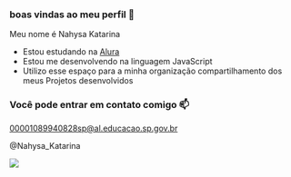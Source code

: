 ### boas vindas ao meu perfil 🖤

Meu nome é Nahysa Katarina 

- Estou estudando na [Alura](https://www.alura.com.br)
-  Estou me desenvolvendo na linguagem JavaScript
- Utilizo esse espaço para a minha organização compartilhamento dos meus Projetos desenvolvidos

### Você pode entrar em contato comigo 📫

00001089940828sp@al.educacao.sp.gov.br

@Nahysa_Katarina

![](https://media1.tenor.com/m/1nazxYFrbNoAAAAd/dancing-body-movements.gif)
